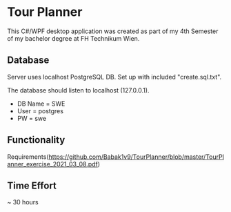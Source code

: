 # Tour Planner

This C#/WPF desktop application was created as part of my 4th Semester of my bachelor degree at FH Technikum Wien.

## Database

Server uses localhost PostgreSQL DB. Set up with included "create.sql.txt".

The database should listen to localhost (127.0.0.1). 
- DB Name = SWE 
- User = postgres 
- PW = swe

## Functionality
Requirements(https://github.com/Babak1v9/TourPlanner/blob/master/TourPlanner_exercise_2021_03_08.pdf)

## Time Effort
~ 30 hours
